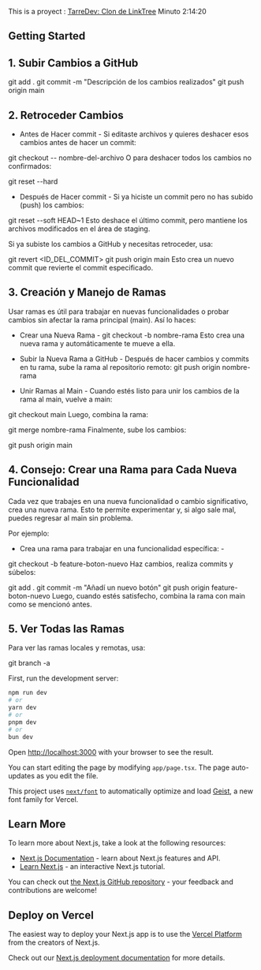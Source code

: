 This is a proyect : [TarreDev: Clon de LinkTree](https://www.youtube.com/watch?v=GFQJDeNkvzk)
Minuto 2:14:20
## Getting Started


## 1. Subir Cambios a GitHub
git add .
git commit -m "Descripción de los cambios realizados"
git push origin main

## 2. Retroceder Cambios
- Antes de Hacer commit -
Si editaste archivos y quieres deshacer esos cambios antes de hacer un commit:

git checkout -- nombre-del-archivo
O para deshacer todos los cambios no confirmados:

git reset --hard

- Después de Hacer commit -
Si ya hiciste un commit pero no has subido (push) los cambios:

git reset --soft HEAD~1
Esto deshace el último commit, pero mantiene los archivos modificados en el área de staging.

Si ya subiste los cambios a GitHub y necesitas retroceder, usa:

git revert <ID_DEL_COMMIT>
git push origin main
Esto crea un nuevo commit que revierte el commit especificado.

## 3. Creación y Manejo de Ramas
Usar ramas es útil para trabajar en nuevas funcionalidades o probar cambios sin afectar la rama principal (main). Así lo haces:

- Crear una Nueva Rama -
git checkout -b nombre-rama
Esto crea una nueva rama y automáticamente te mueve a ella.

- Subir la Nueva Rama a GitHub -
Después de hacer cambios y commits en tu rama, sube la rama al repositorio remoto:
git push origin nombre-rama
- Unir Ramas al Main -
Cuando estés listo para unir los cambios de la rama al main, vuelve a main:

git checkout main
Luego, combina la rama:

git merge nombre-rama
Finalmente, sube los cambios:

git push origin main


## 4. Consejo: Crear una Rama para Cada Nueva Funcionalidad
Cada vez que trabajes en una nueva funcionalidad o cambio significativo, crea una nueva rama. Esto te permite experimentar y, si algo sale mal, puedes regresar al main sin problema.

Por ejemplo:
- Crea una rama para trabajar en una funcionalidad específica: -

git checkout -b feature-boton-nuevo
Haz cambios, realiza commits y súbelos:

git add .
git commit -m "Añadí un nuevo botón"
git push origin feature-boton-nuevo
Luego, cuando estés satisfecho, combina la rama con main como se mencionó antes.

## 5. Ver Todas las Ramas
Para ver las ramas locales y remotas, usa:

git branch -a


First, run the development server:

```bash
npm run dev
# or
yarn dev
# or
pnpm dev
# or
bun dev
```

Open [http://localhost:3000](http://localhost:3000) with your browser to see the result.

You can start editing the page by modifying `app/page.tsx`. The page auto-updates as you edit the file.

This project uses [`next/font`](https://nextjs.org/docs/app/building-your-application/optimizing/fonts) to automatically optimize and load [Geist](https://vercel.com/font), a new font family for Vercel.

## Learn More

To learn more about Next.js, take a look at the following resources:

- [Next.js Documentation](https://nextjs.org/docs) - learn about Next.js features and API.
- [Learn Next.js](https://nextjs.org/learn) - an interactive Next.js tutorial.

You can check out [the Next.js GitHub repository](https://github.com/vercel/next.js) - your feedback and contributions are welcome!

## Deploy on Vercel

The easiest way to deploy your Next.js app is to use the [Vercel Platform](https://vercel.com/new?utm_medium=default-template&filter=next.js&utm_source=create-next-app&utm_campaign=create-next-app-readme) from the creators of Next.js.

Check out our [Next.js deployment documentation](https://nextjs.org/docs/app/building-your-application/deploying) for more details.
